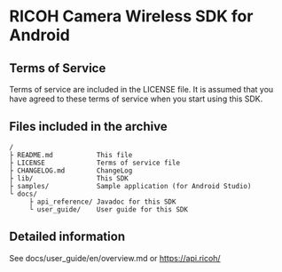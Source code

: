 # RICOH Camera Wireless SDK for Android

## Terms of Service

Terms of service are included in the LICENSE file.
It is assumed that you have agreed to these terms of service when you start using this SDK.

## Files included in the archive

```
/
├ README.md           This file
├ LICENSE             Terms of service file
├ CHANGELOG.md        ChangeLog 
├ lib/                This SDK
├ samples/            Sample application (for Android Studio)
└ docs/
     ├ api_reference/ Javadoc for this SDK
     └ user_guide/    User guide for this SDK
```

## Detailed information

See docs/user_guide/en/overview.md or https://api.ricoh/
